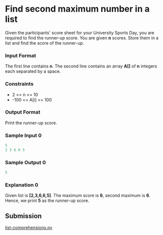# Find second maximum number in a list

Given the participants' score sheet for your University Sports Day, you are required to find the runner-up score. You are given **n** scores. Store them in a list and find the score of the runner-up.

### Input Format

The first line contains **n**. The second line contains an array **A[]**  of **n** integers each separated by a space.

### Constraints

- 2 <= n <= 10
- -100 <= A[i] <= 100

### Output Format

Print the runner-up score.

### Sample Input 0

~~~py
5
2 3 6 6 5
~~~

### Sample Output 0

~~~py
5
~~~


### Explanation 0

Given list is **[2,3,6,6,5]**. The maximum score is **6**, second maximum is **6**. Hence, we print **5** as the runner-up score.

## Submission

[list-comprehensions.py](https://github.com/danipishinin/HackerRank/blob/main/python/list-comprehensions.py)
